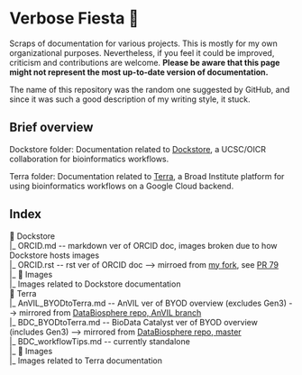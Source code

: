 # Verbose Fiesta 🥳
Scraps of documentation for various projects. This is mostly for my own organizational purposes. Nevertheless, if you feel it could be improved, criticism and contributions are welcome. **Please be aware that this page might not represent the most up-to-date version of documentation.**

The name of this repository was the random one suggested by GitHub, and since it was such a good description of my writing style, it stuck.

## Brief overview
Dockstore folder: Documentation related to [Dockstore](https://dockstore.org/), a UCSC/OICR collaboration for bioinformatics workflows. 

Terra folder: Documentation related to [Terra](https:/terra.bio/), a Broad Institute platform for using bioinformatics workflows on a Google Cloud backend.  

## Index

📁 Dockstore  
‎ ‎ |_ ORCID.md -- markdown ver of ORCID doc, images broken due to how Dockstore hosts images  
  |_ ORCID.rst -- rst ver of ORCID doc
    --> mirroed from [my fork](https://github.com/aofarrel/dockstore-documentation/blob/develop/docs/end-user-topics/ORCID.rst), see [PR 79](https://github.com/dockstore/dockstore-documentation/pull/79)  
‎ ‎ |_ 📁 Images  
‎ ‏ ‎ ‎ ‎ ‏ ‏ ‏|_ Images related to Dockstore documentation  
📁 Terra  
 ‎ |_ AnVIL_BYODtoTerra.md -- AnVIL ver of BYOD overview (excludes Gen3)
     --> mirrored from [DataBiosphere repo, AnVIL branch](https://github.com/DataBiosphere/BYOD-to-Terra/blob/anvil/full_documentation.md)  
  ‎ |_ BDC_BYODtoTerra.md -- BioData Catalyst ver of BYOD overview (includes Gen3)
      --> mirrored from [DataBiosphere repo, master](https://github.com/DataBiosphere/BYOD-to-Terra/blob/master/full_documentation.md)  
   |_ BDC_workflowTips.md -- currently standalone  
‎ ‎ |_ 📁 Images  
‎ ‏ ‎ ‎ ‎ ‏ ‏ ‏|_ Images related to Terra documentation
